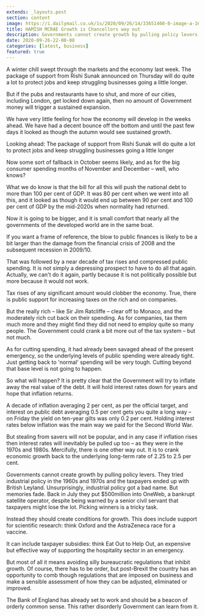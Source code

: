 ```yaml
---
extends: _layouts.post
section: content
image: https://i.dailymail.co.uk/1s/2020/09/26/14/33651460-0-image-a-160_1601126604545.jpg 
title: HAMISH MCRAE Growth is Chancellors way out 
description: Governments cannot create growth by pulling policy levers, but they must avoid silly bureaucratic regulations that inhibit it. 
date: 2020-09-26-22-00-08 
categories: [latest, business] 
featured: true 
--- 
```

A winter chill swept through the markets and the economy last week. The package of support from Rishi Sunak announced on Thursday will do quite a lot to protect jobs and keep struggling businesses going a little longer. 

But if the pubs and restaurants have to shut, and more of our cities, including London, get locked down again, then no amount of Government money will trigger a sustained expansion. 

We have very little feeling for how the economy will develop in the weeks ahead. We have had a decent bounce off the bottom and until the past few days it looked as though the autumn would see sustained growth. 

Looking ahead: The package of support from Rishi Sunak will do quite a lot to protect jobs and keep struggling businesses going a little longer

Now some sort of fallback in October seems likely, and as for the big consumer spending months of November and December – well, who knows? 

What we do know is that the bill for all this will push the national debt to more than 100 per cent of GDP. It was 80 per cent when we went into all this, and it looked as though it would end up between 90 per cent and 100 per cent of GDP by the mid-2020s when normality had returned. 

Now it is going to be bigger, and it is small comfort that nearly all the governments of the developed world are in the same boat.

If you want a frame of reference, the blow to public finances is likely to be a bit larger than the damage from the financial crisis of 2008 and the subsequent recession in 2009/10. 

That was followed by a near decade of tax rises and compressed public spending. It is not simply a depressing prospect to have to do all that again. Actually, we can't do it again, partly because it is not politically possible but more because it would not work. 

Tax rises of any significant amount would clobber the economy. True, there is public support for increasing taxes on the rich and on companies. 

But the really rich – like Sir Jim Ratcliffe – clear off to Monaco, and the moderately rich cut back on their spending. As for companies, tax them much more and they might find they did not need to employ quite so many people. The Government could crank a bit more out of the tax system – but not much. 

As for cutting spending, it had already been savaged ahead of the present emergency, so the underlying levels of public spending were already tight. Just getting back to 'normal' spending will be very tough. Cutting beyond that base level is not going to happen. 

So what will happen? It is pretty clear that the Government will try to inflate away the real value of the debt. It will hold interest rates down for years and hope that inflation returns. 

A decade of inflation averaging 2 per cent, as per the official target, and interest on public debt averaging 0.5 per cent gets you quite a long way – on Friday the yield on ten-year gilts was only 0.2 per cent. Holding interest rates below inflation was the main way we paid for the Second World War. 

But stealing from savers will not be popular, and in any case if inflation rises then interest rates will inevitably be pulled up too – as they were in the 1970s and 1980s. Mercifully, there is one other way out. It is to crank economic growth back to the underlying long-term rate of 2.25 to 2.5 per cent. 

Governments cannot create growth by pulling policy levers. They tried industrial policy in the 1960s and 1970s and the taxpayers ended up with British Leyland. Unsurprisingly, industrial policy got a bad name. But memories fade. Back in July they put $500million into OneWeb, a bankrupt satellite operator, despite being warned by a senior civil servant that taxpayers might lose the lot. Picking winners is a tricky task. 

Instead they should create conditions for growth. This does include support for scientific research: think Oxford and the AstraZeneca race for a vaccine. 

It can include taxpayer subsidies: think Eat Out to Help Out, an expensive but effective way of supporting the hospitality sector in an emergency. 

But most of all it means avoiding silly bureaucratic regulations that inhibit growth. Of course, there has to be order, but post-Brexit the country has an opportunity to comb though regulations that are imposed on business and make a sensible assessment of how they can be adjusted, eliminated or improved. 

The Bank of England has already set to work and should be a beacon of orderly common sense. This rather disorderly Government can learn from it.

